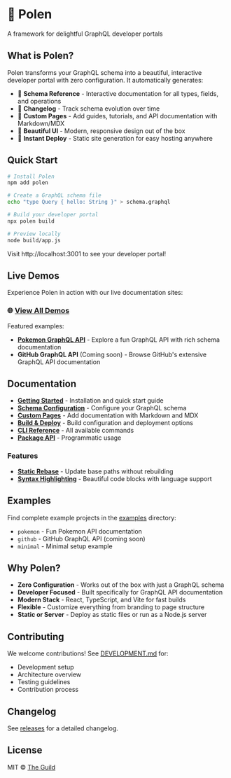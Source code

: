 # 🌺 Polen

A framework for delightful GraphQL developer portals

## What is Polen?

Polen transforms your GraphQL schema into a beautiful, interactive developer portal with zero configuration. It automatically generates:

- 📖 **Schema Reference** - Interactive documentation for all types, fields, and operations
- 📝 **Changelog** - Track schema evolution over time
- 📄 **Custom Pages** - Add guides, tutorials, and API documentation with Markdown/MDX
- 🎨 **Beautiful UI** - Modern, responsive design out of the box
- 🚀 **Instant Deploy** - Static site generation for easy hosting anywhere

## Quick Start

```sh
# Install Polen
npm add polen

# Create a GraphQL schema file
echo "type Query { hello: String }" > schema.graphql

# Build your developer portal
npx polen build

# Preview locally
node build/app.js
```

Visit http://localhost:3001 to see your developer portal!

## Live Demos

Experience Polen in action with our live documentation sites:

### 🌐 [View All Demos](https://the-guild-org.github.io/polen/)

Featured examples:
- **[Pokemon GraphQL API](https://the-guild-org.github.io/polen/latest/pokemon/)** - Explore a fun GraphQL API with rich schema documentation
- **GitHub GraphQL API** (Coming soon) - Browse GitHub's extensive GraphQL API documentation

## Documentation

- **[Getting Started](./docs/getting-started.md)** - Installation and quick start guide
- **[Schema Configuration](./docs/guide/schema.md)** - Configure your GraphQL schema
- **[Custom Pages](./docs/guide/pages.md)** - Add documentation with Markdown and MDX
- **[Build & Deploy](./docs/guide/build.md)** - Build configuration and deployment options
- **[CLI Reference](./docs/cli/index.md)** - All available commands
- **[Package API](./docs/api/package.md)** - Programmatic usage

### Features

- **[Static Rebase](./docs/features/static-rebase.md)** - Update base paths without rebuilding
- **[Syntax Highlighting](./docs/features/syntax-highlighting.md)** - Beautiful code blocks with language support

## Examples

Find complete example projects in the [examples](./examples) directory:

- `pokemon` - Fun Pokemon API documentation
- `github` - GitHub GraphQL API (coming soon)
- `minimal` - Minimal setup example

## Why Polen?

- **Zero Configuration** - Works out of the box with just a GraphQL schema
- **Developer Focused** - Built specifically for GraphQL API documentation
- **Modern Stack** - React, TypeScript, and Vite for fast builds
- **Flexible** - Customize everything from branding to page structure
- **Static or Server** - Deploy as static files or run as a Node.js server

## Contributing

We welcome contributions! See [DEVELOPMENT.md](./DEVELOPMENT.md) for:

- Development setup
- Architecture overview
- Testing guidelines
- Contribution process

## Changelog

See [releases](https://github.com/the-guild-org/polen/releases) for a detailed changelog.

## License

MIT © [The Guild](https://the-guild.dev)